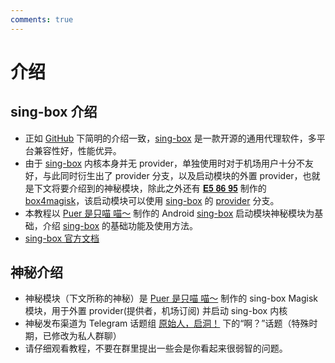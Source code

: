 ```yaml
---
comments: true
---
```

# 介绍

## sing-box 介绍
  - 正如 [GitHub](https://github.com/SagerNet/sing-box) 下简明的介绍一致，[sing-box](https://github.com/SagerNet/sing-box) 是一款开源的通用代理软件，多平台兼容性好，性能优异。
  - 由于 [sing-box](https://github.com/SagerNet/sing-box) 内核本身并无 provider，单独使用时对于机场用户十分不友好，与此同时衍生出了 provider 分支，以及启动模块的外置 provider，也就是下文将要介绍到的神秘模块，除此之外还有 [𝐄𝟓 𝟖𝟔 𝟗𝟓](https://t.me/e58695) 制作的 [box4magisk](https://github.com/CHIZI-0618/box4magisk)，该启动模块可以使用 [sing-box](https://github.com/SagerNet/sing-box) 的 [provider](https://github.com/PuerNya/sing-box/tree/building) 分支。
  - 本教程以 [Puer 是只喵 喵～](https://github.com/PuerNya) 制作的 Android [sing-box](https://github.com/SagerNet/sing-box) 启动模块神秘模块为基础，介绍 [sing-box](https://github.com/SagerNet/sing-box) 的基础功能及使用方法。
  - [sing-box 官方文档](https://sing-box.sagernet.org/zh/)

## 神秘介绍
  - 神秘模块（下文所称的神秘）是 [Puer 是只喵 喵～](https://github.com/PuerNya) 制作的 sing-box Magisk 模块，用于外置 provider(提供者，机场订阅) 并启动 sing-box 内核
  - 神秘发布渠道为 Telegram 话题组 [原始人，启洞！](https://t.me/+1-1lPvQxklVlZjA1) 下的“啊？”话题（特殊时期，已修改为私人群聊）
  - 请仔细观看教程，不要在群里提出一些会是你看起来很弱智的问题。
